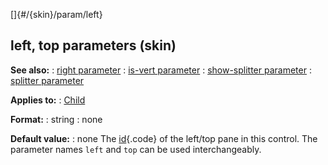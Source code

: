 []{#/{skin}/param/left}
  ## left, top parameters (skin)
  **See also:**
  :   [right parameter](ref/%7Bskin%7D/param/right)
  :   [is-vert parameter](ref/%7Bskin%7D/param/is-vert)
  :   [show-splitter parameter](ref/%7Bskin%7D/param/show-splitter)
  :   [splitter parameter](ref/%7Bskin%7D/param/splitter)
  <!-- -->
  **Applies to:**
  :   [Child](ref/%7Bskin%7D/control/child)
  <!-- -->
  **Format:**
  :   string
  :   none
  <!-- -->
  **Default value:**
  :   none
  The [id](ref/%7Bskin%7D/param/id){.code} of the left/top pane in this
  control. The parameter names `left` and `top` can be used
  interchangeably.